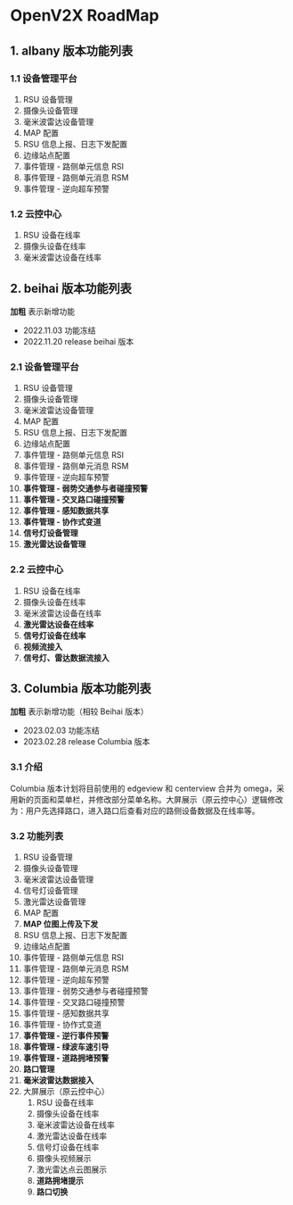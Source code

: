 # OpenV2X RoadMap

## 1. albany 版本功能列表

### 1.1 设备管理平台

1. RSU 设备管理
2. 摄像头设备管理
3. 毫米波雷达设备管理
4. MAP 配置
5. RSU 信息上报、日志下发配置
6. 边缘站点配置
7. 事件管理 - 路侧单元信息 RSI
8. 事件管理 - 路侧单元消息 RSM
9. 事件管理 - 逆向超车预警

### 1.2 云控中心

1. RSU 设备在线率
2. 摄像头设备在线率
3. 毫米波雷达设备在线率

## 2. beihai 版本功能列表

**加粗** 表示新增功能

- 2022.11.03 功能冻结
- 2022.11.20 release beihai 版本

### 2.1 设备管理平台

1. RSU 设备管理
2. 摄像头设备管理
3. 毫米波雷达设备管理
4. MAP 配置
5. RSU 信息上报、日志下发配置
6. 边缘站点配置
7. 事件管理 - 路侧单元信息 RSI
8. 事件管理 - 路侧单元消息 RSM
9. 事件管理 - 逆向超车预警
10. **事件管理 - 弱势交通参与者碰撞预警**
11. **事件管理 - 交叉路口碰撞预警**
12. **事件管理 - 感知数据共享**
13. **事件管理 - 协作式变道**
14. **信号灯设备管理**
15. **激光雷达设备管理**

### 2.2 云控中心

1. RSU 设备在线率
2. 摄像头设备在线率
3. 毫米波雷达设备在线率
4. **激光雷达设备在线率**
5. **信号灯设备在线率**
6. **视频流接入**
7. **信号灯、雷达数据流接入**

## 3. Columbia 版本功能列表

**加粗** 表示新增功能（相较 Beihai 版本）

- 2023.02.03 功能冻结
- 2023.02.28 release Columbia 版本

### 3.1 介绍

Columbia 版本计划将目前使用的 edgeview 和 centerview 合并为 omega，采用新的页面和菜单栏，并修改部分菜单名称。大屏展示（原云控中心）逻辑修改为：用户先选择路口，进入路口后查看对应的路侧设备数据及在线率等。

### 3.2 功能列表

1. RSU 设备管理
2. 摄像头设备管理
3. 毫米波雷达设备管理
4. 信号灯设备管理
5. 激光雷达设备管理
6. MAP 配置
7. **MAP 位图上传及下发**
8. RSU 信息上报、日志下发配置
9. 边缘站点配置
10. 事件管理 - 路侧单元信息 RSI
11. 事件管理 - 路侧单元消息 RSM
12. 事件管理 - 逆向超车预警
13. 事件管理 - 弱势交通参与者碰撞预警
14. 事件管理 - 交叉路口碰撞预警
15. 事件管理 - 感知数据共享
16. 事件管理 - 协作式变道
17. **事件管理 - 逆行事件预警**
18. **事件管理 - 绿波车速引导**
19. **事件管理 - 道路拥堵预警**
20. **路口管理**
21. **毫米波雷达数据接入**
22. 大屏展示（原云控中心）
    1. RSU 设备在线率
    2. 摄像头设备在线率
    3. 毫米波雷达设备在线率
    4. 激光雷达设备在线率
    5. 信号灯设备在线率
    6. 摄像头视频展示
    7. 激光雷达点云图展示
    8. **道路拥堵提示**
    9. **路口切换**